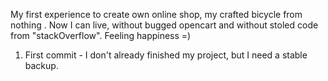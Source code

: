 My first experience to create  own online shop, my crafted bicycle from nothing . Now I can live, without bugged opencart and without stoled code from "stackOverflow". Feeling happiness =)


1. First commit - I don't already finished my project, but I need a stable backup.
